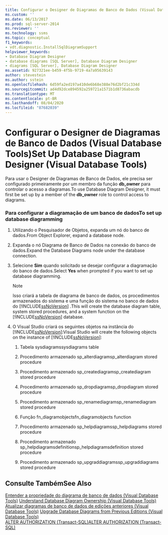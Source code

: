 ```yaml
---
title: Configurar o Designer de Diagramas de Banco de Dados (Visual Database Tools) | Microsoft Docs
ms.custom: ''
ms.date: 06/13/2017
ms.prod: sql-server-2014
ms.reviewer: ''
ms.technology: ssms
ms.topic: conceptual
f1_keywords:
- vdt.diagnostic.InstallSqlDiagramSupport
helpviewer_keywords:
- Database Diagram Designer
- database diagrams [SQL Server], Database Diagram Designer
- diagrams [SQL Server], Database Diagram Designer
ms.assetid: 927321ee-b459-4f5b-9719-4a7a95639143
author: stevestein
ms.author: sstein
ms.openlocfilehash: 6d59fa2ed197a410de6b68e388e76d2bf21c334d
ms.sourcegitcommit: ad4d92dce894592a259721a1571b1d8736abacdb
ms.translationtype: MT
ms.contentlocale: pt-BR
ms.lasthandoff: 08/04/2020
ms.locfileid: "87682039"
---
```

# <a name="set-up-database-diagram-designer-visual-database-tools"></a><span data-ttu-id="66e53-102">Configurar o Designer de Diagramas de Banco de Dados (Visual Database Tools)</span><span class="sxs-lookup"><span data-stu-id="66e53-102">Set Up Database Diagram Designer (Visual Database Tools)</span></span>
  <span data-ttu-id="66e53-103">Para usar o Designer de Diagramas de Banco de Dados, ele precisa ser configurado primeiramente por um membro da função **db_owner** para controlar o acesso a diagramas.</span><span class="sxs-lookup"><span data-stu-id="66e53-103">To use Database Diagram Designer, it must first be set up by a member of the **db_owner** role to control access to diagrams.</span></span>  
  
### <a name="to-set-up-database-diagramming"></a><span data-ttu-id="66e53-104">Para configurar a diagramação de um banco de dados</span><span class="sxs-lookup"><span data-stu-id="66e53-104">To set up database diagramming</span></span>  
  
1.  <span data-ttu-id="66e53-105">Utilizando o Pesquisador de Objetos, expanda um nó do banco de dados.</span><span class="sxs-lookup"><span data-stu-id="66e53-105">From Object Explorer, expand a database node.</span></span>  
  
2.  <span data-ttu-id="66e53-106">Expanda o nó Diagrama de Banco de Dados na conexão do banco de dados.</span><span class="sxs-lookup"><span data-stu-id="66e53-106">Expand the Database Diagrams node under the database connection.</span></span>  
  
3.  <span data-ttu-id="66e53-107">Selecione **Sim** quando solicitado se desejar configurar a diagramação do banco de dados.</span><span class="sxs-lookup"><span data-stu-id="66e53-107">Select **Yes** when prompted if you want to set up database diagramming.</span></span>  
  
    > [!NOTE]  
    >  <span data-ttu-id="66e53-108">Isso criará a tabela de diagrama de banco de dados, os procedimentos armazenados do sistema e uma função do sistema no banco de dados do [!INCLUDE[ssNoVersion](../../includes/ssnoversion-md.md)] .</span><span class="sxs-lookup"><span data-stu-id="66e53-108">This will create the database diagram table, system stored procedures, and a system function on the [!INCLUDE[ssNoVersion](../../includes/ssnoversion-md.md)] database.</span></span>  
  
4.  <span data-ttu-id="66e53-109">O Visual Studio criará os seguintes objetos na instância do [!INCLUDE[ssNoVersion](../../includes/ssnoversion-md.md)]:</span><span class="sxs-lookup"><span data-stu-id="66e53-109">Visual Studio will create the following objects on the instance of [!INCLUDE[ssNoVersion](../../includes/ssnoversion-md.md)]:</span></span>  
  
    1.  <span data-ttu-id="66e53-110">Tabela sysdiagrams</span><span class="sxs-lookup"><span data-stu-id="66e53-110">sysdiagrams table</span></span>  
  
    2.  <span data-ttu-id="66e53-111">Procedimento armazenado sp_alterdiagram</span><span class="sxs-lookup"><span data-stu-id="66e53-111">sp_alterdiagram stored procedure</span></span>  
  
    3.  <span data-ttu-id="66e53-112">Procedimento armazenado sp_creatediagram</span><span class="sxs-lookup"><span data-stu-id="66e53-112">sp_creatediagram stored procedure</span></span>  
  
    4.  <span data-ttu-id="66e53-113">Procedimento armazenado sp_dropdiagram</span><span class="sxs-lookup"><span data-stu-id="66e53-113">sp_dropdiagram stored procedure</span></span>  
  
    5.  <span data-ttu-id="66e53-114">Procedimento armazenado sp_renamediagram</span><span class="sxs-lookup"><span data-stu-id="66e53-114">sp_renamediagram stored procedure</span></span>  
  
    6.  <span data-ttu-id="66e53-115">Função fn_diagramobjects</span><span class="sxs-lookup"><span data-stu-id="66e53-115">fn_diagramobjects function</span></span>  
  
    7.  <span data-ttu-id="66e53-116">Procedimento armazenado sp_helpdiagrams</span><span class="sxs-lookup"><span data-stu-id="66e53-116">sp_helpdiagrams stored procedure</span></span>  
  
    8.  <span data-ttu-id="66e53-117">Procedimento armazenado sp_helpdiagramsdefinition</span><span class="sxs-lookup"><span data-stu-id="66e53-117">sp_helpdiagramsdefinition stored procedure</span></span>  
  
    9. <span data-ttu-id="66e53-118">Procedimento armazenado sp_upgraddiagrams</span><span class="sxs-lookup"><span data-stu-id="66e53-118">sp_upgraddiagrams stored procedure</span></span>  
  
## <a name="see-also"></a><span data-ttu-id="66e53-119">Consulte Também</span><span class="sxs-lookup"><span data-stu-id="66e53-119">See Also</span></span>  
 <span data-ttu-id="66e53-120">[Entender a propriedade do diagrama de banco de dados &#40;Visual Database Tools&#41;](visual-database-tools.md) </span><span class="sxs-lookup"><span data-stu-id="66e53-120">[Understand Database Diagram Ownership &#40;Visual Database Tools&#41;](visual-database-tools.md) </span></span>  
 <span data-ttu-id="66e53-121">[Atualizar diagramas de banco de dados de edições anteriores &#40;Visual Database Tools&#41;](upgrade-database-diagrams-from-previous-editions-visual-database-tools.md) </span><span class="sxs-lookup"><span data-stu-id="66e53-121">[Upgrade Database Diagrams from Previous Editions &#40;Visual Database Tools&#41;](upgrade-database-diagrams-from-previous-editions-visual-database-tools.md) </span></span>  
 [<span data-ttu-id="66e53-122">ALTER AUTHORIZATION &#40;Transact-SQL&#41;</span><span class="sxs-lookup"><span data-stu-id="66e53-122">ALTER AUTHORIZATION &#40;Transact-SQL&#41;</span></span>](/sql/t-sql/statements/alter-authorization-transact-sql)  
  
  
